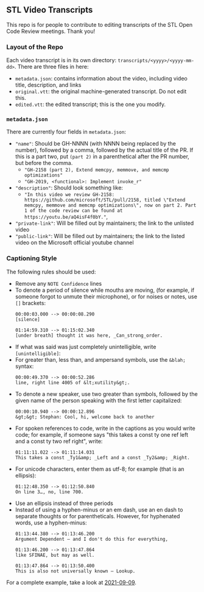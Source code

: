 ## STL Video Transcripts

This repo is for people to contribute to editing transcripts of the
STL Open Code Review meetings. Thank you!

### Layout of the Repo

Each video transcript is in its own directory: `transcripts/<yyyy>/<yyyy-mm-dd>`.
There are three files in here:

- `metadata.json`: contains information about the video, including video title,
  description, and links
- `original.vtt`: the original machine-generated transcript. Do not edit this.
- `edited.vtt`: the edited transcript; this is the one you modify.

### `metadata.json`

There are currently four fields in `metadata.json`:

* `"name"`: Should be GH-NNNN (with NNNN being replaced by the number),
  followed by a comma, followed by the actual title of the PR. If this is a part two, put `(part 2)`
  in a parenthetical after the PR number, but before the comma.
  - `"GH-2158 (part 2), Extend memcpy, memmove, and memcmp optimizations"`
  - `"GH-2019, <functional>: Implement invoke_r"`
* `"description"`: Should look something like:
  - `"In this video we review GH-2158: https://github.com/microsoft/STL/pull/2158, titled \"Extend memcpy, memmove and memcmp optimizations\", now on part 2. Part 1 of the code review can be found at https://youtu.be/aQ4isF4f0bY."`,
* `"private-link"`: Will be filled out by maintainers; the link to the unlisted video
* `"public-link"`: Will be filled out by maintainers; the link to the listed video on
  the Microsoft official youtube channel

### Captioning Style

The following rules should be used:

* Remove any `NOTE Confidence` lines
* To denote a period of silence while mouths are moving,
  (for example, if someone forgot to unmute their microphone),
  or for noises or notes, use `[]` brackets:
  ```vtt
  00:00:03.000 --> 00:00:08.290
  [silence]
  ```
  ```vtt
  01:14:59.310 --> 01:15:02.340
  [under breath] thought it was here, _Can_strong_order.
  ```
* If what was said was just completely unintelligible, write
  `[unintelligible]`:
* For greater than, less than, and ampersand symbols,
  use the `&blah;` syntax:
  ```vtt
  00:00:49.370 --> 00:00:52.286
  line, right line 4005 of &lt;xutility&gt;.
  ```
* To denote a new speaker, use two greater than symbols, followed by the given
  name of the person speaking with the first letter capitalized:
  ```vtt
  00:00:10.940 --> 00:00:12.896
  &gt;&gt; Stephan: Cool, hi, welcome back to another
  ```
* For spoken references to code, write in the captions as you would write code;
  for example, if someone says
  "this takes a const ty one ref left and a const ty two ref right", write:
  ```vtt
  01:11:11.022 --> 01:11:14.031
  This takes a const _Ty1&amp; _Left and a const _Ty2&amp; _Right.
  ```
* For unicode characters, enter them as utf-8; for example (that is an ellipsis):
  ```vtt
  01:12:48.350 --> 01:12:50.840
  On line 3…, no, line 700.
  ```
* Use an ellipsis instead of three periods
* Instead of using a hyphen-minus or an em dash, use an en dash to separate thoughts
  or for parentheticals.
  However, for hyphenated words, use a hyphen-minus:
  ```vtt
  01:13:44.380 --> 01:13:46.200
  Argument Dependent – and I don't do this for everything,

  01:13:46.200 --> 01:13:47.864
  like SFINAE, but may as well.

  01:13:47.864 --> 01:13:50.400
  This is also not universally known – Lookup.
  ```

For a complete example, take a look at [2021-09-09](transcripts/2021/2021-09-09/edited.vtt).
